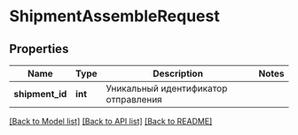 # ShipmentAssembleRequest

## Properties
Name | Type | Description | Notes
------------ | ------------- | ------------- | -------------
**shipment_id** | **int** | Уникальный идентификатор отправления | 

[[Back to Model list]](../../README.md#documentation-for-models) [[Back to API list]](../../README.md#documentation-for-api-endpoints) [[Back to README]](../../README.md)

